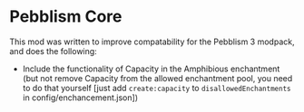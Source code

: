 # Pebblism Core

This mod was written to improve compatability for the Pebblism 3 modpack, and does the following:

- Include the functionality of Capacity in the Amphibious enchantment (but not remove Capacity from the allowed enchantment pool, you need to do that yourself \[just add `create:capacity` to `disallowedEnchantments` in config/enchancement.json])
